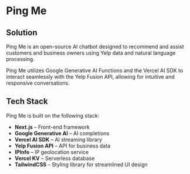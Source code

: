 # Ping Me

## Solution

Ping Me is an open-source AI chatbot designed to recommend and assist customers and business owners using Yelp data and natural language processing.

Ping Me utilizes Google Generative AI Functions and the Vercel AI SDK to interact seamlessly with the Yelp Fusion API, allowing for intuitive and responsive conversations.

## Tech Stack

Ping Me is built on the following stack:

- **Next.js** – Front-end framework
- **Google Generative AI** – AI completions
- **Vercel AI SDK** – AI streaming library
- **Yelp Fusion API** – API for business data
- **IPInfo** – IP geolocation service
- **Vercel KV** – Serverless database
- **TailwindCSS** – Styling library for streamlined UI design

